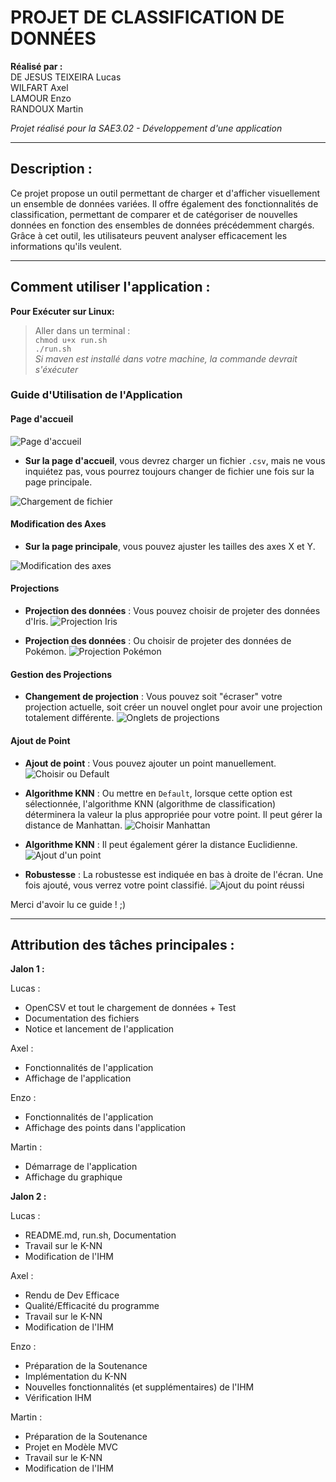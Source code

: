 # PROJET DE CLASSIFICATION DE DONNÉES

**Réalisé par :**  
DE JESUS TEIXEIRA Lucas  
WILFART Axel  
LAMOUR Enzo  
RANDOUX Martin

*Projet réalisé pour la SAE3.02 - Développement d'une application*

---

## Description : 

Ce projet propose un outil permettant de charger et d'afficher visuellement un ensemble de données variées. Il offre également des fonctionnalités de classification, permettant de comparer et de catégoriser de nouvelles données en fonction des ensembles de données précédemment chargés. Grâce à cet outil, les utilisateurs peuvent analyser efficacement les informations qu'ils veulent.

---

## Comment utiliser l'application :

**Pour Exécuter sur Linux:**  
> Aller dans un terminal :  
`chmod u+x run.sh`  
`./run.sh`  
*Si maven est installé dans votre machine, la commande devrait s'éxécuter*

### Guide d'Utilisation de l'Application

#### Page d'accueil
![Page d'accueil](res/ReadME/pageaccueil.png)

- **Sur la page d'accueil**, vous devrez charger un fichier `.csv`, mais ne vous inquiétez pas, vous pourrez toujours changer de fichier une fois sur la page principale.

![Chargement de fichier](res/ReadME/explorateur.png)

#### Modification des Axes
- **Sur la page principale**, vous pouvez ajuster les tailles des axes X et Y.

![Modification des axes](res/ReadME/modifdaxe.png)

#### Projections
- **Projection des données** : Vous pouvez choisir de projeter des données d'Iris.
![Projection Iris](res/ReadME/projectioniris.png)

- **Projection des données** : Ou choisir de projeter des données de Pokémon.
![Projection Pokémon](res/ReadME/projectionpokemon.png)

#### Gestion des Projections
- **Changement de projection** : Vous pouvez soit "écraser" votre projection actuelle, soit créer un nouvel onglet pour avoir une projection totalement différente.
![Onglets de projections](res/ReadME/onglets.png)

#### Ajout de Point
- **Ajout de point** : Vous pouvez ajouter un point manuellement.
![Choisir ou Default](res/ReadME/choisiroudefault.png)

- **Algorithme KNN** : Ou mettre en `Default`, lorsque cette option est sélectionnée, l'algorithme KNN (algorithme de classification) déterminera la valeur la plus appropriée pour votre point. Il peut gérer la distance de Manhattan.
![Choisir Manhattan](res/ReadME/choisirmanhattan.png)

- **Algorithme KNN** : Il peut également gérer la distance Euclidienne.
![Ajout d'un point](res/ReadME/ajoutdunpoint.png)

- **Robustesse** : La robustesse est indiquée en bas à droite de l'écran. Une fois ajouté, vous verrez votre point classifié.
![Ajout du point réussi](res/ReadME/ajoutdupointreussi.png)

Merci d'avoir lu ce guide ! ;)

---

## Attribution des tâches principales : 

**Jalon 1 :**  

Lucas :
- OpenCSV et tout le chargement de données + Test
- Documentation des fichiers
- Notice et lancement de l'application

Axel :
- Fonctionnalités de l'application
- Affichage de l'application

Enzo :   
- Fonctionnalités de l'application
- Affichage des points dans l'application

Martin :  
- Démarrage de l'application
- Affichage du graphique

**Jalon 2 :**  

Lucas :
- README.md, run.sh, Documentation
- Travail sur le K-NN
- Modification de l'IHM

Axel :
- Rendu de Dev Efficace
- Qualité/Efficacité du programme
- Travail sur le K-NN
- Modification de l'IHM

Enzo :  
- Préparation de la Soutenance
- Implémentation du K-NN
- Nouvelles fonctionnalités (et supplémentaires) de l'IHM
- Vérification IHM

Martin :  
- Préparation de la Soutenance
- Projet en Modèle MVC
- Travail sur le K-NN
- Modification de l'IHM
